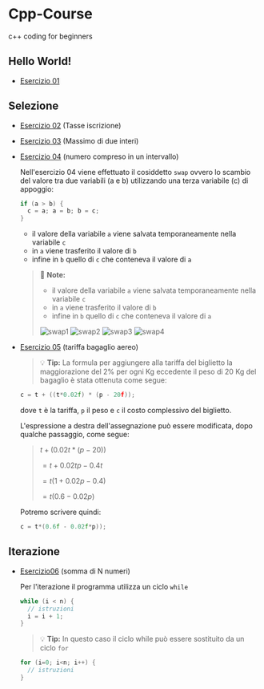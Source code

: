 # Cpp-Course
c++ coding for beginners

## Hello World!
- [Esercizio 01](https://github.com/scatanese/Cpp-Course/tree/main/Esercizio01)
## Selezione
- [Esercizio 02](https://github.com/scatanese/Cpp-Course/tree/main/Esercizio02) (Tasse iscrizione)
- [Esercizio 03](https://github.com/scatanese/Cpp-Course/tree/main/Esercizio03) (Massimo di due interi)
- [Esercizio 04](https://github.com/scatanese/Cpp-Course/tree/main/Esercizio04) (numero compreso in un intervallo)

  Nell'esercizio 04 viene effettuato il cosiddetto `swap` ovvero lo scambio del valore tra due variabili (a e b) utilizzando una terza variabile (c) di appoggio:
  ```cpp
  if (a > b) {
    c = a; a = b; b = c;
  }
  ```
  - il valore della variabile `a` viene salvata temporaneamente nella variabile `c`
  - in `a` viene trasferito il valore di `b`
  - infine in `b` quello di `c` che conteneva il valore di `a`

  > :memo: **Note:**
  > - il valore della variabile `a` viene salvata temporaneamente nella variabile `c`
  > - in `a` viene trasferito il valore di `b`
  > - infine in `b` quello di `c` che conteneva il valore di `a`
  >   
  > ![swap1](https://github.com/scatanese/Cpp-Course/assets/3177485/b6f8bfa7-de9c-4335-8e99-a9497e590e79)
  > ![swap2](https://github.com/scatanese/Cpp-Course/assets/3177485/6a16c5af-db26-4615-b567-ef978cdc95de)
  > ![swap3](https://github.com/scatanese/Cpp-Course/assets/3177485/69e0a034-47d0-4eea-a741-a9bb267da714)
  > ![swap4](https://github.com/scatanese/Cpp-Course/assets/3177485/ead55369-eb5f-416c-9f93-a7aefead1257)

- [Esercizio 05](https://github.com/scatanese/Cpp-Course/tree/main/Esercizio05) (tariffa bagaglio aereo)

  > :bulb: **Tip:**
  > La formula per aggiungere alla tariffa del biglietto la maggiorazione del 2% per ogni Kg eccedente il 
  peso di 20 Kg del bagaglio è stata ottenuta come segue: 
  ```cpp
  c = t + ((t*0.02f) * (p - 20f));
  ```
  dove `t` è la tariffa, `p` il peso e `c` il costo complessivo del biglietto.

  L'espressione a destra dell'assegnazione può essere modificata, dopo qualche passaggio, come segue:
  > $t+(0.02t*(p-20))$
  > 
  > $= t+0.02tp-0.4t$
  >
  > $=t(1+0.02p-0.4)$
  >
  > $=t(0.6-0.02p)$

  Potremo scrivere quindi:
  ```cpp
  c = t*(0.6f - 0.02f*p));
  ```

## Iterazione
- [Esercizio06](https://github.com/scatanese/Cpp-Course/tree/main/Esercizio06) (somma di N numeri)

  Per l'iterazione il programma utilizza un ciclo `while`
  ```cpp
  while (i < n) {
    // istruzioni
    i = i + 1;
  }
  ```
  > :bulb: **Tip:**
  > In questo caso il ciclo while può essere sostituito da un ciclo `for`
  ```cpp
  for (i=0; i<n; i++) {
    // istruzioni
  }
  ```
